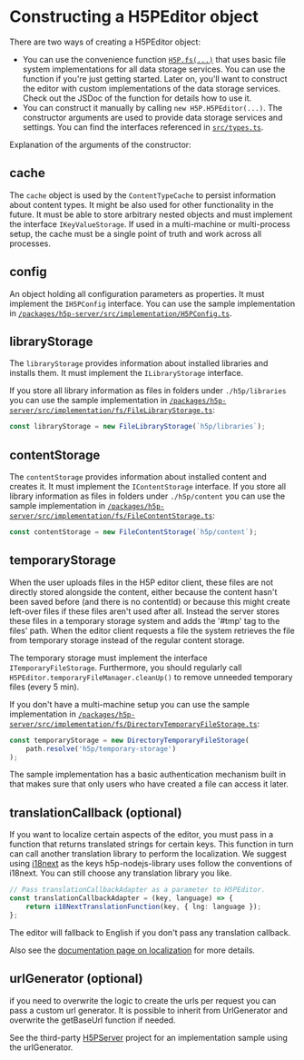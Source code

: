 # Constructing a H5PEditor object

There are two ways of creating a H5PEditor object:

* You can use the convenience function
  [`H5P.fs(...)`](/packages/h5p-server/src/implementation/fs/index.ts) that uses
  basic file system implementations for all data storage services. You can use
  the function if you're just getting started. Later on, you'll want to
  construct the editor with custom implementations of the data storage services.
  Check out the JSDoc of the function for details how to use it.
* You can construct it manually by calling `new H5P.H5PEditor(...)`. The
  constructor arguments are used to provide data storage services and settings.
  You can find the interfaces referenced in
  [`src/types.ts`](/packages/h5p-server/src/types.ts).

Explanation of the arguments of the constructor:

## cache

The `cache` object is used by the `ContentTypeCache` to persist information
about content types. It might be also used for other functionality in the
future. It must be able to store arbitrary nested objects and must implement the
interface `IKeyValueStorage`. If used in a multi-machine or multi-process setup,
the cache must be a single point of truth and work across all processes.

## config

An object holding all configuration parameters as properties. It must implement
the `IH5PConfig` interface. You can use the sample implementation in
[`/packages/h5p-server/src/implementation/H5PConfig.ts`](/packages/h5p-server/src/implementation/H5PConfig.ts).

## libraryStorage

The `libraryStorage` provides information about installed libraries and installs
them. It must implement the `ILibraryStorage` interface.

If you store all library information as files in folders under `./h5p/libraries`
you can use the sample implementation in
[`/packages/h5p-server/src/implementation/fs/FileLibraryStorage.ts`](/packages/h5p-server/src/implementation/fs/FileLibraryStorage.ts):

```javascript
const libraryStorage = new FileLibraryStorage(`h5p/libraries`);
```

## contentStorage

The `contentStorage` provides information about installed content and creates
it. It must implement the `IContentStorage` interface. If you store all library
information as files in folders under `./h5p/content` you can use the sample
implementation in
[`/packages/h5p-server/src/implementation/fs/FileContentStorage.ts`](/packages/h5p-server/src/implementation/fs/FileContentStorage.ts):

```javascript
const contentStorage = new FileContentStorage(`h5p/content`);
```

## temporaryStorage

When the user uploads files in the H5P editor client, these files are not
directly stored alongside the content, either because the content hasn't been
saved before \(and there is no contentId\) or because this might create
left-over files if these files aren't used after all. Instead the server stores
these files in a temporary storage system and adds the '\#tmp' tag to the files'
path. When the editor client requests a file the system retrieves the file from
temporary storage instead of the regular content storage.

The temporary storage must implement the interface `ITemporaryFileStorage`.
Furthermore, you should regularly call
`H5PEditor.temporaryFileManager.cleanUp()` to remove unneeded temporary files
\(every 5 min\).

If you don't have a multi-machine setup you can use the sample implementation in
[`/packages/h5p-server/src/implementation/fs/DirectoryTemporaryFileStorage.ts`](/packages/h5p-server/src/implementation/fs/DirectoryTemporaryFileStorage.ts):

```javascript
const temporaryStorage = new DirectoryTemporaryFileStorage(
    path.resolve('h5p/temporary-storage')
);
```

The sample implementation has a basic authentication mechanism built in that
makes sure that only users who have created a file can access it later.

## translationCallback \(optional\)

If you want to localize certain aspects of the editor, you must pass in a
function that returns translated strings for certain keys. This function in turn
can call another translation library to perform the localization. We suggest
using [i18next](https://www.npmjs.com/package/i18next) as the keys
h5p-nodejs-library uses follow the conventions of i18next. You can still choose
any translation library you like.

```typescript
// Pass translationCallbackAdapter as a parameter to H5PEditor.
const translationCallbackAdapter = (key, language) => {
    return i18NextTranslationFunction(key, { lng: language });
};
```

The editor will fallback to English if you don't pass any translation callback.

Also see the [documentation page on localization](localization.md) for more
details.

## urlGenerator \(optional\)

if you need to overwrite the logic to create the urls per request you can pass a
custom url generator. It is possible to inherit from UrlGenerator and overwrite
the getBaseUrl function if needed.

See the third-party [H5PServer](https://github.com/BoBiene/H5PServer) project
for an implementation sample using the urlGenerator.
